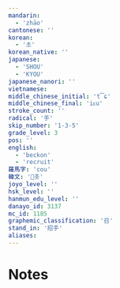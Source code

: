 ```yaml
---
mandarin:
  - 'zhāo'
cantonese: ''
korean:
  - '초'
korean_native: ''
japanese:
  - 'SHOU'
  - 'KYOU'
japanese_nanori: ''
vietnamese:
middle_chinese_initial: 't͡ɕ'
middle_chinese_final: 'iᴇu'
stroke_count: ''
radical: '手'
skip_number: '1-3-5'
grade_level: 3
pos: ''
english:
  - 'beckon'
  - 'recruit'
羅馬字: 'cou'
韓文: '촛'
joyo_level: ''
hsk_level: ''
hanmun_edu_level: ''
danayo_id: 3137
mc_id: 1185
graphemic_classification: '召'
stand_in: '招手'
aliases:
---
```


# Notes
